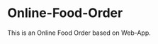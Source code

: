 # Online-Food-Order

This is an Online Food Order based on Web-App.


























































































































































































































































































































































